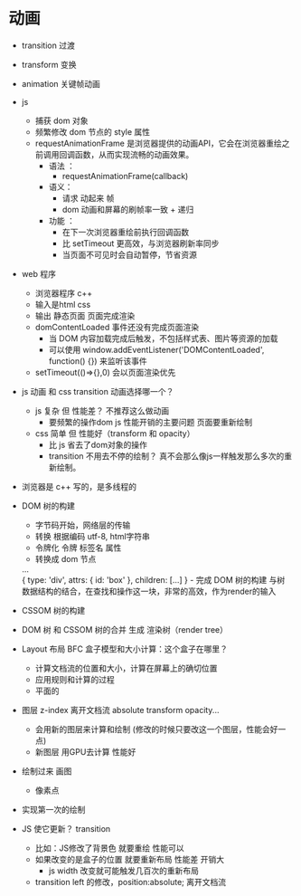 # 动画

- transition 过渡
- transform 变换
- animation 关键帧动画
- js
    - 捕获 dom 对象
    - 频繁修改 dom 节点的 style 属性
    -  requestAnimationFrame 是浏览器提供的动画API，它会在浏览器重绘之前调用回调函数，从而实现流畅的动画效果。
        - 语法 ：
            - requestAnimationFrame(callback)
        - 语义：
            - 请求 动起来 帧
            - dom 动画和屏幕的刷帧率一致 + 递归
        - 功能 ：
            - 在下一次浏览器重绘前执行回调函数
            - 比 setTimeout 更高效，与浏览器刷新率同步
            - 当页面不可见时会自动暂停，节省资源
- web 程序
    - 浏览器程序 c++
    - 输入是html css
    - 输出 静态页面 页面完成渲染
    - domContentLoaded 事件还没有完成页面渲染
        - 当 DOM 内容加载完成后触发，不包括样式表、图片等资源的加载
        - 可以使用 window.addEventListener('DOMContentLoaded', function() {}) 来监听该事件
    - setTimeout(()=>{},0) 会以页面渲染优先
- js 动画 和 css transition 动画选择哪一个？
    - js 复杂 但 性能差？ 不推荐这么做动画
        - 要频繁的操作dom js 性能开销的主要问题  页面要重新绘制
    - css 简单 但 性能好（transform 和 opacity）
        - 比 js 省去了dom对象的操作
        - transition 不用去不停的绘制？ 真不会那么像js一样触发那么多次的重新绘制。

- 浏览器是 c++ 写的，是多线程的

- DOM 树的构建
    - 字节码开始，网络层的传输
    - 转换 根据编码 utf-8, html字符串
    - 令牌化 令牌 标签名 属性
    - 转换成 dom 节点
    <div id="box">
        ...
    </div>
    {
        type: 'div',
        attrs: { id: 'box' },
        children: [...]
    }
    - 完成 DOM 树的构建 与树 数据结构的结合，在查找和操作这一块，非常的高效，作为render的输入

- CSSOM 树的构建

- DOM 树 和 CSSOM 树的合并 生成 渲染树（render tree）
- Layout 布局 BFC 盒子模型和大小计算：这个盒子在哪里？
    - 计算文档流的位置和大小，计算在屏幕上的确切位置
    - 应用规则和计算的过程
    - 平面的

- 图层 z-index 离开文档流 absolute transform opacity...
    - 会用新的图层来计算和绘制 (修改的时候只要改这一个图层，性能会好一点)
    - 新图层 用GPU去计算 性能好

- 绘制过来 画图
    - 像素点

- 实现第一次的绘制
- JS 使它更新？ transition
    - 比如：JS修改了背景色 就要重绘 性能可以
    - 如果改变的是盒子的位置 就要重新布局 性能差 开销大 
         - js width 改变就可能触发几百次的重新布局
    - transition left 的修改，position:absolute; 离开文档流